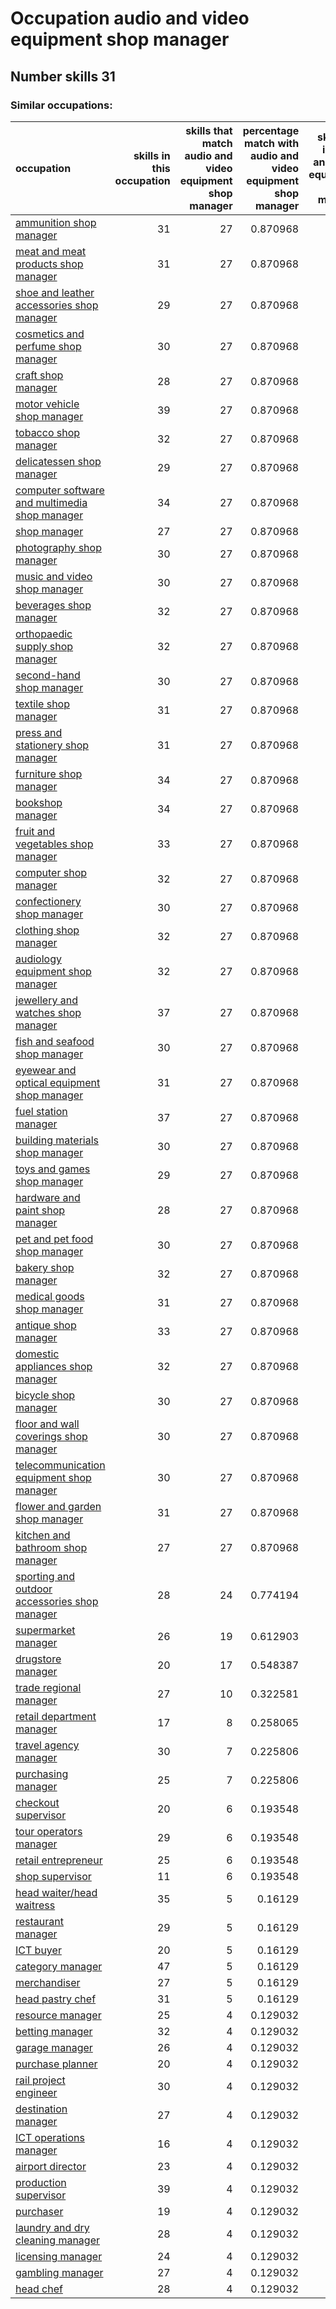 # Occupation audio and video equipment shop manager
## Number skills 31
### Similar occupations:
| occupation                                                                                        |   skills in this occupation |   skills that match audio and video equipment shop manager |   percentage match with audio and video equipment shop manager |   skills not in audio and video equipment shop manager |
|:--------------------------------------------------------------------------------------------------|----------------------------:|-----------------------------------------------------------:|---------------------------------------------------------------:|-------------------------------------------------------:|
| [ammunition shop manager](ammunition_shop_manager.md)                                             |                          31 |                                                         27 |                                                       0.870968 |                                                      4 |
| [meat and meat products shop manager](meat_and_meat_products_shop_manager.md)                     |                          31 |                                                         27 |                                                       0.870968 |                                                      4 |
| [shoe and leather accessories shop manager](shoe_and_leather_accessories_shop_manager.md)         |                          29 |                                                         27 |                                                       0.870968 |                                                      2 |
| [cosmetics and perfume shop manager](cosmetics_and_perfume_shop_manager.md)                       |                          30 |                                                         27 |                                                       0.870968 |                                                      3 |
| [craft shop manager](craft_shop_manager.md)                                                       |                          28 |                                                         27 |                                                       0.870968 |                                                      1 |
| [motor vehicle shop manager](motor_vehicle_shop_manager.md)                                       |                          39 |                                                         27 |                                                       0.870968 |                                                     12 |
| [tobacco shop manager](tobacco_shop_manager.md)                                                   |                          32 |                                                         27 |                                                       0.870968 |                                                      5 |
| [delicatessen shop manager](delicatessen_shop_manager.md)                                         |                          29 |                                                         27 |                                                       0.870968 |                                                      2 |
| [computer software and multimedia shop manager](computer_software_and_multimedia_shop_manager.md) |                          34 |                                                         27 |                                                       0.870968 |                                                      7 |
| [shop manager](shop_manager.md)                                                                   |                          27 |                                                         27 |                                                       0.870968 |                                                      0 |
| [photography shop manager](photography_shop_manager.md)                                           |                          30 |                                                         27 |                                                       0.870968 |                                                      3 |
| [music and video shop manager](music_and_video_shop_manager.md)                                   |                          30 |                                                         27 |                                                       0.870968 |                                                      3 |
| [beverages shop manager](beverages_shop_manager.md)                                               |                          32 |                                                         27 |                                                       0.870968 |                                                      5 |
| [orthopaedic supply shop manager](orthopaedic_supply_shop_manager.md)                             |                          32 |                                                         27 |                                                       0.870968 |                                                      5 |
| [second-hand shop manager](second-hand_shop_manager.md)                                           |                          30 |                                                         27 |                                                       0.870968 |                                                      3 |
| [textile shop manager](textile_shop_manager.md)                                                   |                          31 |                                                         27 |                                                       0.870968 |                                                      4 |
| [press and stationery shop manager](press_and_stationery_shop_manager.md)                         |                          31 |                                                         27 |                                                       0.870968 |                                                      4 |
| [furniture shop manager](furniture_shop_manager.md)                                               |                          34 |                                                         27 |                                                       0.870968 |                                                      7 |
| [bookshop manager](bookshop_manager.md)                                                           |                          34 |                                                         27 |                                                       0.870968 |                                                      7 |
| [fruit and vegetables shop manager](fruit_and_vegetables_shop_manager.md)                         |                          33 |                                                         27 |                                                       0.870968 |                                                      6 |
| [computer shop manager](computer_shop_manager.md)                                                 |                          32 |                                                         27 |                                                       0.870968 |                                                      5 |
| [confectionery shop manager](confectionery_shop_manager.md)                                       |                          30 |                                                         27 |                                                       0.870968 |                                                      3 |
| [clothing shop manager](clothing_shop_manager.md)                                                 |                          32 |                                                         27 |                                                       0.870968 |                                                      5 |
| [audiology equipment shop manager](audiology_equipment_shop_manager.md)                           |                          32 |                                                         27 |                                                       0.870968 |                                                      5 |
| [jewellery and watches shop manager](jewellery_and_watches_shop_manager.md)                       |                          37 |                                                         27 |                                                       0.870968 |                                                     10 |
| [fish and seafood shop manager](fish_and_seafood_shop_manager.md)                                 |                          30 |                                                         27 |                                                       0.870968 |                                                      3 |
| [eyewear and optical equipment shop manager](eyewear_and_optical_equipment_shop_manager.md)       |                          31 |                                                         27 |                                                       0.870968 |                                                      4 |
| [fuel station manager](fuel_station_manager.md)                                                   |                          37 |                                                         27 |                                                       0.870968 |                                                     10 |
| [building materials shop manager](building_materials_shop_manager.md)                             |                          30 |                                                         27 |                                                       0.870968 |                                                      3 |
| [toys and games shop manager](toys_and_games_shop_manager.md)                                     |                          29 |                                                         27 |                                                       0.870968 |                                                      2 |
| [hardware and paint shop manager](hardware_and_paint_shop_manager.md)                             |                          28 |                                                         27 |                                                       0.870968 |                                                      1 |
| [pet and pet food shop manager](pet_and_pet_food_shop_manager.md)                                 |                          30 |                                                         27 |                                                       0.870968 |                                                      3 |
| [bakery shop manager](bakery_shop_manager.md)                                                     |                          32 |                                                         27 |                                                       0.870968 |                                                      5 |
| [medical goods shop manager](medical_goods_shop_manager.md)                                       |                          31 |                                                         27 |                                                       0.870968 |                                                      4 |
| [antique shop manager](antique_shop_manager.md)                                                   |                          33 |                                                         27 |                                                       0.870968 |                                                      6 |
| [domestic appliances shop manager](domestic_appliances_shop_manager.md)                           |                          32 |                                                         27 |                                                       0.870968 |                                                      5 |
| [bicycle shop manager](bicycle_shop_manager.md)                                                   |                          30 |                                                         27 |                                                       0.870968 |                                                      3 |
| [floor and wall coverings shop manager](floor_and_wall_coverings_shop_manager.md)                 |                          30 |                                                         27 |                                                       0.870968 |                                                      3 |
| [telecommunication equipment shop manager](telecommunication_equipment_shop_manager.md)           |                          30 |                                                         27 |                                                       0.870968 |                                                      3 |
| [flower and garden shop manager](flower_and_garden_shop_manager.md)                               |                          31 |                                                         27 |                                                       0.870968 |                                                      4 |
| [kitchen and bathroom shop manager](kitchen_and_bathroom_shop_manager.md)                         |                          27 |                                                         27 |                                                       0.870968 |                                                      0 |
| [sporting and outdoor accessories shop manager](sporting_and_outdoor_accessories_shop_manager.md) |                          28 |                                                         24 |                                                       0.774194 |                                                      4 |
| [supermarket manager](supermarket_manager.md)                                                     |                          26 |                                                         19 |                                                       0.612903 |                                                      7 |
| [drugstore manager](drugstore_manager.md)                                                         |                          20 |                                                         17 |                                                       0.548387 |                                                      3 |
| [trade regional manager](trade_regional_manager.md)                                               |                          27 |                                                         10 |                                                       0.322581 |                                                     17 |
| [retail department manager](retail_department_manager.md)                                         |                          17 |                                                          8 |                                                       0.258065 |                                                      9 |
| [travel agency manager](travel_agency_manager.md)                                                 |                          30 |                                                          7 |                                                       0.225806 |                                                     23 |
| [purchasing manager](purchasing_manager.md)                                                       |                          25 |                                                          7 |                                                       0.225806 |                                                     18 |
| [checkout supervisor](checkout_supervisor.md)                                                     |                          20 |                                                          6 |                                                       0.193548 |                                                     14 |
| [tour operators manager](tour_operators_manager.md)                                               |                          29 |                                                          6 |                                                       0.193548 |                                                     23 |
| [retail entrepreneur](retail_entrepreneur.md)                                                     |                          25 |                                                          6 |                                                       0.193548 |                                                     19 |
| [shop supervisor](shop_supervisor.md)                                                             |                          11 |                                                          6 |                                                       0.193548 |                                                      5 |
| [head waiter/head waitress](head_waiter-head_waitress.md)                                         |                          35 |                                                          5 |                                                       0.16129  |                                                     30 |
| [restaurant manager](restaurant_manager.md)                                                       |                          29 |                                                          5 |                                                       0.16129  |                                                     24 |
| [ICT buyer](ICT_buyer.md)                                                                         |                          20 |                                                          5 |                                                       0.16129  |                                                     15 |
| [category manager](category_manager.md)                                                           |                          47 |                                                          5 |                                                       0.16129  |                                                     42 |
| [merchandiser](merchandiser.md)                                                                   |                          27 |                                                          5 |                                                       0.16129  |                                                     22 |
| [head pastry chef](head_pastry_chef.md)                                                           |                          31 |                                                          5 |                                                       0.16129  |                                                     26 |
| [resource manager](resource_manager.md)                                                           |                          25 |                                                          4 |                                                       0.129032 |                                                     21 |
| [betting manager](betting_manager.md)                                                             |                          32 |                                                          4 |                                                       0.129032 |                                                     28 |
| [garage manager](garage_manager.md)                                                               |                          26 |                                                          4 |                                                       0.129032 |                                                     22 |
| [purchase planner](purchase_planner.md)                                                           |                          20 |                                                          4 |                                                       0.129032 |                                                     16 |
| [rail project engineer](rail_project_engineer.md)                                                 |                          30 |                                                          4 |                                                       0.129032 |                                                     26 |
| [destination manager](destination_manager.md)                                                     |                          27 |                                                          4 |                                                       0.129032 |                                                     23 |
| [ICT operations manager](ICT_operations_manager.md)                                               |                          16 |                                                          4 |                                                       0.129032 |                                                     12 |
| [airport director](airport_director.md)                                                           |                          23 |                                                          4 |                                                       0.129032 |                                                     19 |
| [production supervisor](production_supervisor.md)                                                 |                          39 |                                                          4 |                                                       0.129032 |                                                     35 |
| [purchaser](purchaser.md)                                                                         |                          19 |                                                          4 |                                                       0.129032 |                                                     15 |
| [laundry and dry cleaning manager](laundry_and_dry_cleaning_manager.md)                           |                          28 |                                                          4 |                                                       0.129032 |                                                     24 |
| [licensing manager](licensing_manager.md)                                                         |                          24 |                                                          4 |                                                       0.129032 |                                                     20 |
| [gambling manager](gambling_manager.md)                                                           |                          27 |                                                          4 |                                                       0.129032 |                                                     23 |
| [head chef](head_chef.md)                                                                         |                          28 |                                                          4 |                                                       0.129032 |                                                     24 |
